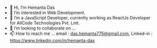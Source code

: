 - 👋 Hi, I’m Hemanta Das
- 👀 I’m interested in Web Development.
- 🌱 I’m a JavaScript Developer, currenlty working as ReactJs Developer for AllCode Technologies Pvt. Lmt.
- 💞️ I’m looking to collaborate on ...
- 📫 How to reach me ... email : das.hemanta775@gmail.com,  Linked-in : https://www.linkedin.com/in/hemanta-das

<!---
Hemanta222/Hemanta222 is a ✨ special ✨ repository because its `README.md` (this file) appears on your GitHub profile.
You can click the Preview link to take a look at your changes.
--->
